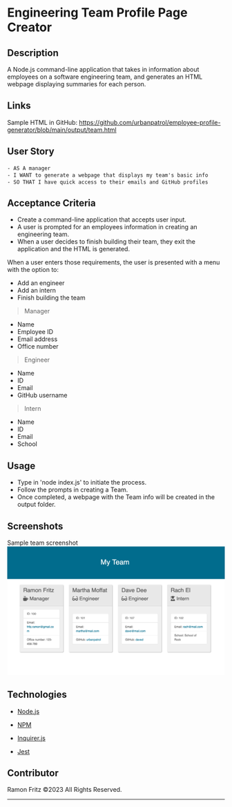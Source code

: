 # Engineering Team Profile Page Creator

## Description
A Node.js command-line application that takes in information about employees on a software engineering team, and generates an HTML webpage displaying summaries for each person.

## Links
Sample HTML in GitHub: https://github.com/urbanpatrol/employee-profile-generator/blob/main/output/team.html

## User Story
```
- AS A manager
- I WANT to generate a webpage that displays my team's basic info
- SO THAT I have quick access to their emails and GitHub profiles
```
## Acceptance Criteria

- Create a command-line application that accepts user input.
- A user is prompted for an employees information in creating an engineering team.
- When a user decides to finish building their team, they exit the application and the HTML is generated.

When a user enters those requirements, the user is presented with a menu with the option to:
- Add an engineer
- Add an intern
- Finish building the team

>Manager
- Name
- Employee ID
- Email address
- Office number

>Engineer
- Name
- ID
- Email
- GitHub username

>Intern
- Name
- ID
- Email
- School

## Usage
- Type in 'node index.js' to initiate the process.
- Follow the prompts in creating a Team.
- Once completed, a webpage with the Team info will be created in the output folder.

## Screenshots
Sample team screenshot
![](/assets/team-webpage-example.png)

## Technologies
- <p><a href="https://nodejs.org/">Node.js</a></p>
- <p><a href="https://www.npmjs.com/">NPM</a></p>
- <p><a href="https://www.npmjs.com/package/inquirer">Inquirer.js</a></p>
- <p><a href="https://www.npmjs.com/package/jest">Jest</a></p>

## Contributor
Ramon Fritz ©2023 All Rights Reserved.
- - -
